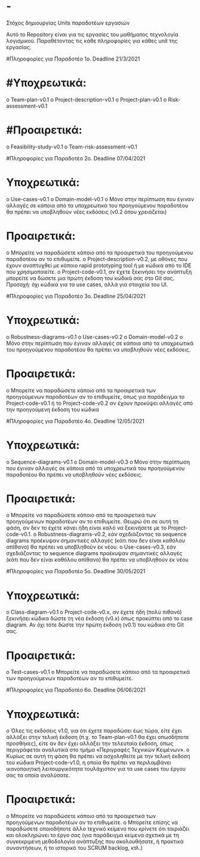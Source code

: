 # -
Στόχος δημιουργίας Units παραδοτέων εργασιών


Αυτό το Repository είναι για τις εργασίες του μαθήματος τεχνολογία λογισμικού. Παραθέτοντας τις κάθε πληροφορίες για κάθες unit της εργασίας.



#Πληροφορίες για Παραδοτέο 1ο. Deadline 21/3/2021


#Υποχρεωτικά:
==================================
o Team-plan-v0.1
o Project-description-v0.1
o Project-plan-v0.1
o Risk-assessment-v0.1

#Προαιρετικά:
==================================
o Feasibility-study-v0.1
o Team-risk-assessment-v0.1

#Πληροφορίες για Παραδοτέο 2ο. Deadline 07/04/2021

Υποχρεωτικά:
==================================
o Use-cases-v0.1
o Domain-model-v0.1
o Μόνο στην περίπτωση που έγιναν αλλαγές σε κάποια από τα υποχρεωτικά του
προηγούμενου παραδοτέου θα πρέπει να υποβληθούν νέες εκδόσεις (v0.2 όπου
χρειάζεται)


Προαιρετικά:
==================================
o Μπορείτε να παραδώσετε κάποιο από τα προαιρετικά του προηγούμενου
παραδοτέου αν το επιθυμείτε.
o Project-description-v0.2, με οθόνες που έχουν αναπτυχθεί με κάποιο rapid
prototyping tool ή με κώδικα από το IDE που χρησιμοποιείτε.
o Project-code-v0.1, αν έχετε ξεκινήσει την ανάπτυξη μπορείτε να δώσετε μια πρώτη
έκδοση του κώδικά σας στο Git σας. Προσοχή: όχι κώδικα για τα use cases, αλλά για
στοιχεία του UI.

#Πληροφορίες για Παραδοτέο 3ο. Deadline 25/04/2021

Υποχρεωτικά:
==================================
o Robustness-diagrams-v0.1
o Use-cases-v0.2
o Domain-model-v0.2
o Μόνο στην περίπτωση που έγιναν αλλαγές σε κάποια από τα υποχρεωτικά του
προηγούμενου παραδοτέου θα πρέπει να υποβληθούν νέες εκδόσεις.

Προαιρετικά:
==================================
o Μπορείτε να παραδώσετε κάποιο από τα προαιρετικά των προηγούμενων
παραδοτέων αν το επιθυμείτε, όπως για παράδειγμα το Project-code-v0.1 ή το
Project-code-v0.2 αν έχουν προκύψει αλλαγές από την προηγούμενη έκδοση του
κώδικα

#Πληροφορίες για Παραδοτέο 4ο. Deadline 12/05/2021

Υποχρεωτικά:
==================================
o Sequence-diagrams-v0.1
o Domain-model-v0.3
o Μόνο στην περίπτωση που έγιναν αλλαγές σε κάποια από τα υποχρεωτικά του
προηγούμενου παραδοτέου θα πρέπει να υποβληθούν νέες εκδόσεις.

Προαιρετικά:
==================================
o Μπορείτε να παραδώσετε κάποιο από τα προαιρετικά των προηγούμενων
παραδοτέων αν το επιθυμείτε. Θεωρώ ότι σε αυτή τη φάση, αν δεν το έχετε κάνει
ήδη είναι καλό να ξεκινήσετε με το Project-code-v0.1.
o Robustness-diagrams-v0.2, εάν σχεδιάζοντας τα sequence diagrams προέκυψαν
σημαντικές αλλαγές (κάτι που δεν είναι καθόλου απίθανο) θα πρέπει να
υποβληθούν εκ νέου.
o Use-cases-v0.3, εάν σχεδιάζοντας τα sequence diagrams προέκυψαν σημαντικές
αλλαγές (κάτι που δεν είναι καθόλου απίθανο) θα πρέπει να υποβληθούν εκ νέου

#Πληροφορίες για Παραδοτέο 5ο. Deadline 30/05/2021

Υποχρεωτικά:
==================================
o Class-diagram-v0.1
o Project-code-v0.x, αν έχετε ήδη (πολύ πιθανό) ξεκινήσει κώδικα δώστε τη νέα
έκδοση (v0.x) όπως προκύπτει από το case diagram. Αν όχι τότε δώστε την πρώτη
έκδοση (v0.1) του κώδικα στο Git σας.

Προαιρετικά:
==================================
o Test-cases-v0.1
o Μπορείτε να παραδώσετε κάποιο από τα προαιρετικά των προηγούμενων
παραδοτέων αν το επιθυμείτε.


#Πληροφορίες για Παραδοτέο 6ο. Deadline 06/06/2021

Υποχρεωτικά:
==================================
o Όλες τις εκδόσεις v1.0, για ότι έχετε παραδώσει έως τώρα, είτε έχει αλλάξει στην
τελική έκδοση (π.χ. το Team-plan-v0.1 θα έχει οπωσδήποτε προσθήκες), είτε αν δεν
έχει αλλάξει την τελευταία έκδοση, όπως περιγράφεται αναλυτικά στο τμήμα
«Περιγραφές Τεχνικών Κειμένων».
o Κυρίως σε αυτή τη φάση θα πρέπει να ασχοληθείτε με την τελική έκδοση του κώδικα
Project-code-v1.0, η οποία θα πρέπει να περιλαμβάνει ικανοποιητική
λειτουργικότητα τουλάχιστον για τα use cases του έργου σας τα οποία αναλύσατε.

Προαιρετικά:
==================================
o Μπορείτε να παραδώσετε κάποιο από τα προαιρετικά των προηγούμενων
παραδοτέων αν το επιθυμείτε.
o Μπορείτε επίσης να παραδώσετε οποιοδήποτε άλλο τεχνικό κείμενο που κρίνετε ότι
ταιριάζει και ολοκληρώνει το έργο σας (για παράδειγμα κείμενα σχετικά με τη
συγκεκριμένη μεθοδολογία ανάπτυξης που ακολουθήσατε, ή πρακτικά
συναντήσεων, ή το ιστορικό του SCRUM backlog, κτλ.)
